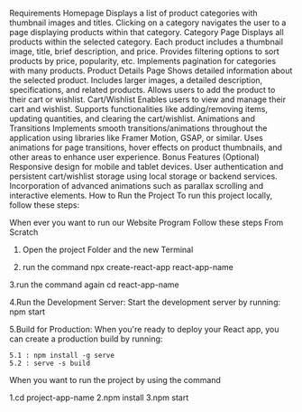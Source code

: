 Requirements
Homepage
            Displays a list of product categories with thumbnail images and titles.
            Clicking on a category navigates the user to a page displaying products within that category.
Category Page
        Displays all products within the selected category.
        Each product includes a thumbnail image, title, brief description, and price.
        Provides filtering options to sort products by price, popularity, etc.
        Implements pagination for categories with many products.
Product Details Page
            Shows detailed information about the selected product.
            Includes larger images, a detailed description, specifications, and related products.
            Allows users to add the product to their cart or wishlist.
Cart/Wishlist
            Enables users to view and manage their cart and wishlist.
            Supports functionalities like adding/removing items, updating quantities, and clearing the cart/wishlist.
Animations and Transitions
        Implements smooth transitions/animations throughout the application using libraries like Framer Motion, GSAP, or similar.
        Uses animations for page transitions, hover effects on product thumbnails, and other areas to enhance user experience.
Bonus Features (Optional)
        Responsive design for mobile and tablet devices.
        User authentication and persistent cart/wishlist storage using local storage or backend services.
        Incorporation of advanced animations such as parallax scrolling and interactive elements.
        How to Run the Project
To run this project locally, follow these steps:

When ever you want to run our Website Program  Follow these steps From Scratch

1. Open the project Folder and the new Terminal

2. run the command npx create-react-app react-app-name

3.run the command again cd react-app-name

4.Run the Development Server: Start the development server by running: npm start

5.Build for Production: When you're ready to deploy your React app, you can create a production build by running:

    5.1 : npm install -g serve
    5.2 : serve -s build


When you want to run the project by using the command

1.cd project-app-name
2.npm install
3.npm start






